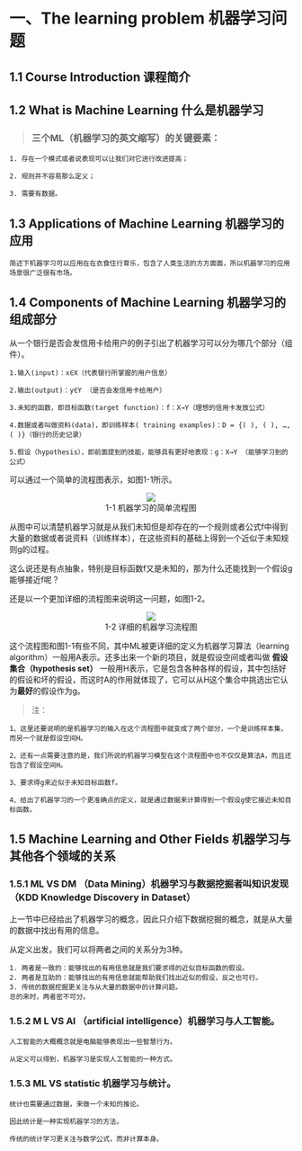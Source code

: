 # 一、The learning problem 机器学习问题
## 1.1 Course Introduction 课程简介
## 1.2 What is Machine Learning 什么是机器学习
> ### 三个ML（机器学习的英文缩写）的关键要素：
    1. 存在一个模式或者说表现可以让我们对它进行改进提高；

    2. 规则并不容易那么定义；

    3. 需要有数据。
## 1.3 Applications of Machine Learning 机器学习的应用
    简述下机器学习可以应用在在衣食住行育乐，包含了人类生活的方方面面，所以机器学习的应用场景很广泛很有市场。
## 1.4 Components of Machine Learning 机器学习的组成部分
从一个银行是否会发信用卡给用户的例子引出了机器学习可以分为哪几个部分（组件）。

    1.输入(input)：x∈X（代表银行所掌握的用户信息）

    2.输出(output)：y∈Y （是否会发信用卡给用户）

    3.未知的函数，即目标函数(target function)：f：X→Y（理想的信用卡发放公式）

    4.数据或者叫做资料(data)，即训练样本( training examples)：D = {( ), ( ), …, ( )}（银行的历史记录）

    5.假设（hypothesis），即前面提到的技能，能够具有更好地表现：g：X→Y （能够学习到的公式）
可以通过一个简单的流程图表示，如图1-1所示。

<div align=center><img src="http://i1.nbimg.com/602813/d3abb21871ba6780.png"/></div>
<center>1-1 机器学习的简单流程图</center>

从图中可以清楚机器学习就是从我们未知但是却存在的一个规则或者公式f中得到大量的数据或者说资料（训练样本），在这些资料的基础上得到一个近似于未知规则g的过程。

这么说还是有点抽象，特别是目标函数f又是未知的，那为什么还能找到一个假设g能够接近f呢？

还是以一个更加详细的流程图来说明这一问题，如图1-2。
<div align=center><img src="http://i1.nbimg.com/602813/e6ced53d2afb6add.png"/></div>
<center>1-2 详细的机器学习流程图</center>

这个流程图和图1-1有些不同，其中ML被更详细的定义为机器学习算法（learning algorithm）一般用A表示。还多出来一个新的项目，就是假设空间或者叫做 **假设集合（hypothesis set）** 一般用H表示，它是包含各种各样的假设，其中包括好的假设和坏的假设，而这时A的作用就体现了，它可以从H这个集合中挑选出它认为**最好**的假设作为g。

> 注：

    1、这里还要说明的是机器学习的输入在这个流程图中就变成了两个部分，一个是训练样本集，而另一个就是假设空间H。

    2、还有一点需要注意的是，我们所说的机器学习模型在这个流程图中也不仅仅是算法A，而且还包含了假设空间H。

    3、要求得g来近似于未知目标函数f。

    4、给出了机器学习的一个更准确点的定义，就是通过数据来计算得到一个假设g使它接近未知目标函数。

 

## 1.5 Machine Learning and Other Fields 机器学习与其他各个领域的关系
### 1.5.1 ML VS DM （Data Mining）机器学习与数据挖掘者叫知识发现（KDD Knowledge Discovery in Dataset）

上一节中已经给出了机器学习的概念，因此只介绍下数据挖掘的概念，就是从大量的数据中找出有用的信息。

从定义出发，我们可以将两者之间的关系分为3种。

    1. 两者是一致的：能够找出的有用信息就是我们要求得的近似目标函数的假设。
    2. 两者是互助的：能够找出的有用信息就能帮助我们找出近似的假设，反之也可行。
    3. 传统的数据挖掘更关注与从大量的数据中的计算问题。
    总的来时，两者密不可分。

### 1.5.2 M L VS AI （artificial intelligence）机器学习与人工智能。

    人工智能的大概概念就是电脑能够表现出一些智慧行为。

    从定义可以得到，机器学习是实现人工智能的一种方式。

### 1.5.3 ML VS statistic 机器学习与统计。

    统计也需要通过数据，来做一个未知的推论。

    因此统计是一种实现机器学习的方法。

    传统的统计学习更关注与数学公式，而非计算本身。